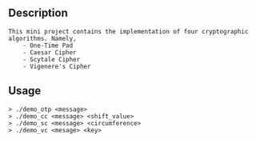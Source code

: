 ## Description
    This mini project contains the implementation of four cryptographic algorithms. Namely,
        - One-Time Pad
        - Caesar Cipher
        - Scytale Cipher
        - Vigenere's Cipher

## Usage
    > ./demo_otp <message>
    > ./demo_cc <message> <shift_value>
    > ./demo_sc <message> <circumference>
    > ./demo_vc <mesage> <key>